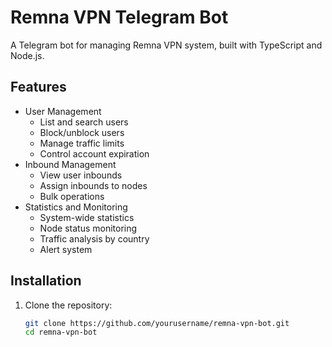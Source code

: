 # Remna VPN Telegram Bot

A Telegram bot for managing Remna VPN system, built with TypeScript and Node.js.

## Features

- User Management
  - List and search users
  - Block/unblock users
  - Manage traffic limits
  - Control account expiration
- Inbound Management
  - View user inbounds
  - Assign inbounds to nodes
  - Bulk operations
- Statistics and Monitoring
  - System-wide statistics
  - Node status monitoring
  - Traffic analysis by country
  - Alert system

## Installation

1. Clone the repository:
   ```bash
   git clone https://github.com/yourusername/remna-vpn-bot.git
   cd remna-vpn-bot